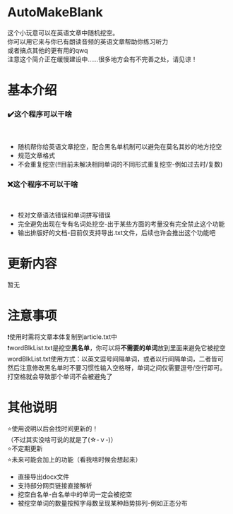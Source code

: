 # AutoMakeBlank<br>
这个小玩意可以在英语文章中随机挖空。<br>
你可以用它来与你已有朗读音频的英语文章帮助你练习听力<br>
或者搞点其他的更有用的qwq<br>
注意这个简介正在缓慢建设中……很多地方会有不完善之处，请见谅！<br>

# 基本介绍<br>
<h3>✔️这个程序可以干啥</h3><br>
<ul>
    <li>随机帮你给英语文章挖空，配合黑名单机制可以避免在莫名其妙的地方挖空</li>
    <li>规范文章格式</li>
    <li>不会重复挖空(‼️目前未解决相同单词的不同形式重复挖空-例如过去时/复数)</li>
</ul>
<h3>❌这个程序不可以干啥</h3><br>
<ul>
    <li>校对文章语法错误和单词拼写错误</li>
    <li>完全避免出现在专有名词处挖空-出于某些方面的考量没有完全禁止这个功能</li>
    <li>输出排版好的文档-目前仅支持导出.txt文件，后续也许会推出这个功能吧</li>
</ul>

# 更新内容<br>
暂无<br>

# 注意事项<br>
❗使用时需将文章本体复制到article.txt中<br>
❗wordBlkList.txt是挖空**黑名单**，你可以将**不需要的单词**放到里面来避免它被挖空<br>
    wordBlkList.txt使用方式：以英文逗号间隔单词，或者以行间隔单词，二者皆可<br>
    然后注意修改黑名单时不要习惯性输入空格呀，单词之间仅需要逗号/空行即可。打空格就会导致那个单词不会被避免了<br>

# 其他说明<br>
⭐使用说明以后会找时间更新的！<br>
（不过其实没啥可说的就是了(☆-ｖ-)）<br>
⭐不定期更新<br>
⭐未来可能会加上的功能（看我啥时候会想起来）<br>
<ul>
    <li>直接导出docx文件</li>
    <li>支持部分网页链接直接解析</li>
    <li>挖空白名单-白名单中的单词一定会被挖空</li>
    <li>被挖空单词的数量按照字母数呈现某种趋势排列-例如正态分布</li>
</ul>
<br>
